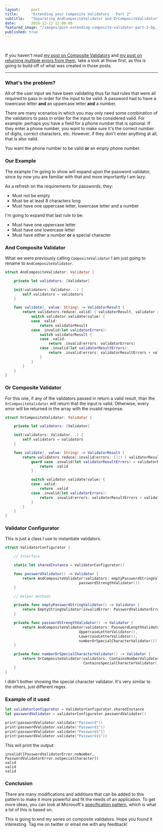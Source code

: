 ```yaml
---
layout:     post
title:      "Extending your Composite Validators - Part 2"
subtitle:   "Separating AndCompositeValidator and OrCompositeValidator"
date:       2016-12-12 12:00:00
featured_image: "/images/post-extending-composite-validator-part-2-bg.jpg"
published: true
---
```


<p class="post-padding">&nbsp;</p>

If you haven't read [my post on Composite Validators](/2016/11/16/composite-validators/) and [my post on returning multiple errors from them](/2016/12/03/composite-validators-extended/), take a look at those first, as this is going to build off of what was created in those posts.

---

### What's the problem?

All of the user input we have been validating thus far had rules that were all required to pass in order for the input to be valid. A password had to have a lowercase letter **and** an uppercase letter **and** a number.

There are many scenarios in which you may only need some combination of the validators to pass in order for the input to be considered valid. For example: perhaps you have a field for a phone number that is optional. If they enter a phone number, you want to make sure it's the correct number of digits, correct characters, etc. However, if they don't enter anything at all, that is also valid.

You want the phone number to be valid **or** an empty phone number.

### Our Example

The example I'm going to show will expand upon the password validator, since by now you are familiar with that and more importantly I am lazy.

As a refresh on the requirements for passwords, they:
* Must not be empty
* Must be at least 8 characters long
* Must have one uppercase letter, lowercase letter and a number

I'm going to expand that last rule to be:
* Must have one uppercase letter
* Must have one lowercase letter
* Must have either a number **or** a special character

### And Composite Validator

What we were previously calling `CompositeValidator` I am just going to rename to `AndCompositeValidator`.

```swift
struct AndCompositeValidator: Validator {

    private let validators: [Validator]

    init(validators: Validator...) {
        self.validators = validators
    }

    func validate(_ value: String) -> ValidatorResult {
        return validators.reduce(.valid) { validatorResult, validator in
            switch validator.validate(value) {
            case .valid:
                return validatorResult
            case .invalid(let validatorErrors):
                switch validatorResult {
                case .valid:
                    return .invalid(errors: validatorErrors)
                case .invalid(let validatorResultErrors):
                    return .invalid(errors: validatorResultErrors + validatorErrors)
                }
            }
        }
    }
}
```

### Or Composite Validator

For this one, if any of the validators passed in return a valid result, than the `OrCompositeValidator` will return that the input is valid. Otherwise, every error will be returned in the array with the invalid response.

```swift
struct OrCompositeValidator: Validator {

    private let validators: [Validator]

    init(validators: Validator...) {
        self.validators = validators
    }

    func validate(_ value: String) -> ValidatorResult {
        return validators.reduce(.invalid(errors: [])) { validatorResult, validator in
            guard case .invalid(let validatorResultErrors) = validatorResult else {
                return .valid
            }

            switch validator.validate(value) {
            case .valid:
                return .valid
            case .invalid(let validatorErrors):
                return .invalid(errors: validatorResultErrors + validatorErrors)
            }
        }
    }
}
```

### Validator Configurator

This is just a class I use to instantiate validators.

```swift
struct ValidatorConfigurator {

    // Interface

    static let sharedInstance = ValidatorConfigurator()

    func passwordValidator() -> Validator {
        return AndCompositeValidator(validators: emptyPasswordStringValidator(),
                                  passwordStrengthValidator())
    }

    // Helper methods

    private func emptyPasswordStringValidator() -> Validator {
        return EmptyStringValidator(invalidError: PasswordValidatorError.empty)
    }

    private func passwordStrengthValidator() -> Validator {
        return AndCompositeValidator(validators: PasswordLengthValidator(),
                                  UppercaseLetterValidator(),
                                  LowercaseLetterValidator(),
                                  numberOrSpecialCharacterValidator())
    }

    private func numberOrSpecialCharacterValidator() -> Validator {
        return OrCompositeValidator(validators: ContainsNumberValidator(),
                                    ContainsSpecialCharacterValidator())
    }
}
```

I didn't bother showing the special character validator. It's very similar to the others, just different regex.

### Example of it used

```swift
let validatorConfigurator = ValidatorConfigurator.sharedInstance
let passwordValidator = validatorConfigurator.passwordValidator()

print(passwordValidator.validate("Password"))
print(passwordValidator.validate("Password1"))
print(passwordValidator.validate("Password$"))
print(passwordValidator.validate("Password1$"))
```

This will print the output:
```
invalid([PasswordValidatorError.noNumber, PasswordValidatorError.noSpecialCharacter])
valid
valid
valid
```

### Conclusion

There are many modifications and additions that can be added to this pattern to make it more powerful and fit the needs of an application. To get more ideas, you can look at Microsoft's [specification pattern](https://en.wikipedia.org/wiki/Specification_pattern), which is what a lot of this is based on.

This is going to end my series on composite validators. Hope you found it interesting. Tag me on twitter or email me with any feedback!

